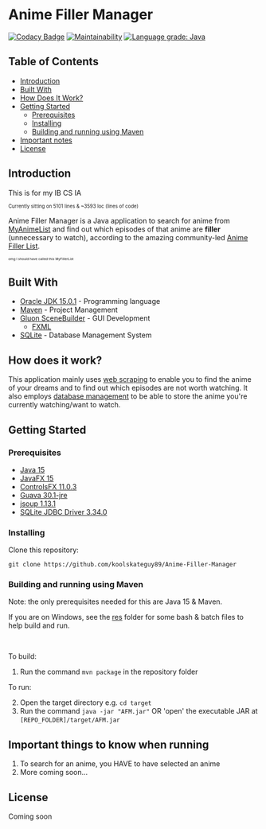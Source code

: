 # Anime Filler Manager

[![Codacy Badge](https://app.codacy.com/project/badge/Grade/e43cf0251bdf4f49aae15f7e82808a01)](https://www.codacy.com/gh/koolskateguy89/Anime-Filler-Manager/dashboard?utm_source=github.com&amp;utm_medium=referral&amp;utm_content=koolskateguy89/Anime-Filler-Manager&amp;utm_campaign=Badge_Grade)
[![Maintainability](https://api.codeclimate.com/v1/badges/774d8a80335d28beb533/maintainability)](https://codeclimate.com/github/koolskateguy89/Anime-Filler-Manager/maintainability)
[![Language grade: Java](https://img.shields.io/lgtm/grade/java/g/koolskateguy89/Anime-Filler-Manager.svg?logo=lgtm&logoWidth=18)](https://lgtm.com/projects/g/koolskateguy89/Anime-Filler-Manager/context:java)

## Table of Contents

- [Introduction](#introduction)
- [Built With](#built-with)
- [How Does It Work?](#how-does-it-work?)
- [Getting Started](#getting-started)
    - [Prerequisites](#prerequisites)
    - [Installing](#installing)
    - [Building and running using Maven](#building-and-running-using-maven)
- [Important notes](#important-things-to-know-when-running)
- [License](#license)

## Introduction

This is for my IB CS IA

<sub><sup>
Currently sitting on 5101 lines & ~3593 loc (lines of code)
</sup></sub>

Anime Filler Manager is a Java application to search for anime from
 [MyAnimeList](https://myanimelist.net/)
 and find out which episodes of that anime are **filler** (unnecessary to watch), according to the amazing community-led
 [Anime Filler List](https://www.animefillerlist.com/).

<sub><sup><sub><sup>
omg I should have called this MyFillerList
</sup></sub></sup></sub>

## Built With

- [Oracle JDK 15.0.1](https://www.oracle.com/uk/java/technologies/javase-jdk15-downloads.html) - Programming language
- [Maven](https://maven.apache.org/) - Project Management
- [Gluon SceneBuilder](https://gluonhq.com/products/scene-builder/) - GUI Development
    - [FXML](https://en.wikipedia.org/wiki/FXML)
- [SQLite](https://www.sqlite.org/index.html) - Database Management System

## How does it work?

This application mainly uses [web scraping](https://jsoup.org/) to enable you to find the anime of your dreams and to find out which episodes are not worth watching. It also employs [database management](https://github.com/xerial/sqlite-jdbc) to be able to store the anime you're currently watching/want to watch.

## Getting Started

### Prerequisites

- [Java 15](https://www.oracle.com/uk/java/technologies/javase-downloads.html)
- [JavaFX 15](https://openjfx.io/)
- [ControlsFX 11.0.3](https://github.com/controlsfx/controlsfx)
- [Guava 30.1-jre](https://github.com/google/guava)
- [jsoup 1.13.1](https://jsoup.org/)
- [SQLite JDBC Driver 3.34.0](https://github.com/xerial/sqlite-jdbc)

### Installing

Clone this repository:
```
git clone https://github.com/koolskateguy89/Anime-Filler-Manager
```

### Building and running using Maven

Note: the only prerequisites needed for this are Java 15 & Maven.

If you are on Windows, see the [res](res) folder for some bash & batch files to help build and run.

<br/>

To build:
1.  Run the command `mvn package` in the repository folder

To run:

2.  Open the target directory e.g. `cd target`
3.  Run the command `java -jar "AFM.jar"` OR 'open' the executable JAR at `[REPO_FOLDER]/target/AFM.jar`

## Important things to know when running

1. To search for an anime, you HAVE to have selected an anime
2. More coming soon...

## License

Coming soon
